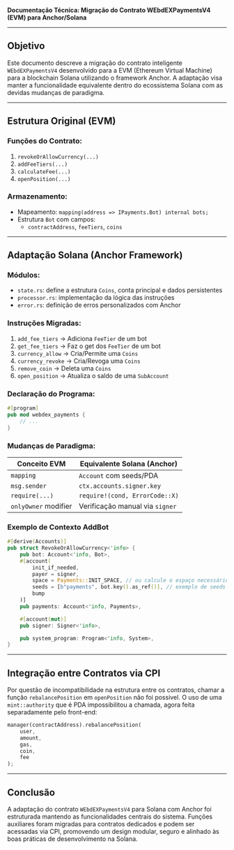 **Documentação Técnica: Migração do Contrato WEbdEXPaymentsV4 (EVM) para Anchor/Solana**

---

## Objetivo
Este documento descreve a migração do contrato inteligente `WEbdEXPaymentsV4` desenvolvido para a EVM (Ethereum Virtual Machine) para a blockchain Solana utilizando o framework Anchor. A adaptação visa manter a funcionalidade equivalente dentro do ecossistema Solana com as devidas mudanças de paradigma.

---

## Estrutura Original (EVM)

### Funções do Contrato:
1. `revokeOrAllowCurrency(...)`
2. `addFeeTiers(...)`
3. `calculateFee(...)`
4. `openPosition(...)`

### Armazenamento:
- Mapeamento: `mapping(address => IPayments.Bot) internal bots;`
- Estrutura `Bot` com campos:
  - `contractAddress`, `feeTiers`, `coins`

---

## Adaptação Solana (Anchor Framework)

### Módulos:
- `state.rs`: define a estrutura `Coins`, conta principal e dados persistentes
- `processor.rs`: implementação da lógica das instruções
- `error.rs`: definição de erros personalizados com Anchor

### Instruções Migradas:
1. `add_fee_tiers`  → Adiciona `FeeTier` de um bot
2. `get_fee_tiers` → Faz o get dos `FeeTier` de um bot
3. `currency_allow` → Cria/Permite uma `Coins`
4. `currency_revoke` → Cria/Revoga uma `Coins`
5. `remove_coin` → Deleta uma `Coins`
6. `open_position` → Atualiza o saldo de uma `SubAccount`

### Declaração do Programa:
```rust
#[program]
pub mod webdex_payments {
    // ...
}
```

### Mudanças de Paradigma:
| Conceito EVM         | Equivalente Solana (Anchor)     |
|----------------------|---------------------------------|
| `mapping`            | `Account` com seeds/PDA         |
| `msg.sender`         | `ctx.accounts.signer.key`       |
| `require(...)`       | `require!(cond, ErrorCode::X)`  |
| `onlyOwner` modifier | Verificação manual via `signer` |

### Exemplo de Contexto AddBot
```rust
#[derive(Accounts)]
pub struct RevokeOrAllowCurrency<'info> {
    pub bot: Account<'info, Bot>,
    #[account(
        init_if_needed,
        payer = signer,
        space = Payments::INIT_SPACE, // ou calcule o espaço necessário
        seeds = [b"payments", bot.key().as_ref()], // exemplo de seeds
        bump
    )]
    pub payments: Account<'info, Payments>,

    #[account(mut)]
    pub signer: Signer<'info>,

    pub system_program: Program<'info, System>,
}
```

---

## Integração entre Contratos via CPI
Por questão de incompatibilidade na estrutura entre os contratos, chamar a função `rebalancePosition` em `openPosition` não foi possivel. O uso de uma `mint::authority` que é PDA impossibilitou a chamada, agora feita separadamente pelo front-end:
```rust
manager(contractAddress).rebalancePosition(
    user,
    amount,
    gas,
    coin,
    fee
);
```

---

## Conclusão
A adaptação do contrato `WEbdEXPaymentsV4` para Solana com Anchor foi estruturada mantendo as funcionalidades centrais do sistema. Funções auxiliares foram migradas para contratos dedicados e podem ser acessadas via CPI, promovendo um design modular, seguro e alinhado às boas práticas de desenvolvimento na Solana.
